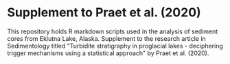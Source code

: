 # Supplement to Praet et al. (2020)
This repository holds R markdown scripts used in the analysis of sediment cores from Eklutna Lake, Alaska. Supplement to the research article in Sedimentology titled "Turbidite stratigraphy in proglacial lakes - deciphering trigger mechanisms using a statistical approach" by Praet et al. (2020).
